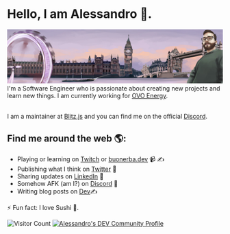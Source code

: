 # Hello, I am Alessandro 👋.

<img src="https://github.com/Dieman89/Dieman89/blob/master/0.jfif" alt="LinkedIn Image">
I'm a Software Engineer who is passionate about creating new projects and learn new things. I am currently working for <a href="https://www.ovoenergy.com/">OVO Energy</a>.

<br />I am a maintainer at <a href="https://blitzjs.com/">Blitz.js</a> and you can find me on the official <a href="https://discord.blitzjs.com/">Discord</a>.

## Find me around the web 🌎:
- Playing or learning on <a href="https://www.twitch.tv/Dieman89">Twitch</a> or <a href="https://www.buonerba.dev">buonerba.dev</a> 📹 ✍
- Publishing what I think on <a href="https://twitter.com/Dieman_"> Twitter</a> 🏓
- Sharing updates on <a href="https://www.linkedin.com/in/buonerba/">LinkedIn</a> 💼
- Somehow AFK (am I?) on <a href="https://discord.gg/WD5wmbF">Discord</a> 💬
- Writing blog posts on <a href="https://dev.to/dieman">Dev</a>✍

⚡ Fun fact: I love Sushi 🍣.

![Visitor Count](https://profile-counter.glitch.me/Dieman89/count.svg)
<a href="https://dev.to/dieman">
  <img src="https://d2fltix0v2e0sb.cloudfront.net/dev-badge.svg" alt="Alessandro's DEV Community Profile" height="30" width="30">
</a>


<!--
**Dieman89/Dieman89** is a ✨ _special_ ✨ repository because its `README.md` (this file) appears on your GitHub profile.

Here are some ideas to get you started:

- 🔭 I’m currently working on ...
- 🌱 I’m currently learning ...
- 👯 I’m looking to collaborate on ...
- 🤔 I’m looking for help with ...
- 💬 Ask me about ...
- 📫 How to reach me: ...
- 😄 Pronouns: ...
- ⚡ Fun fact: ...
-->
